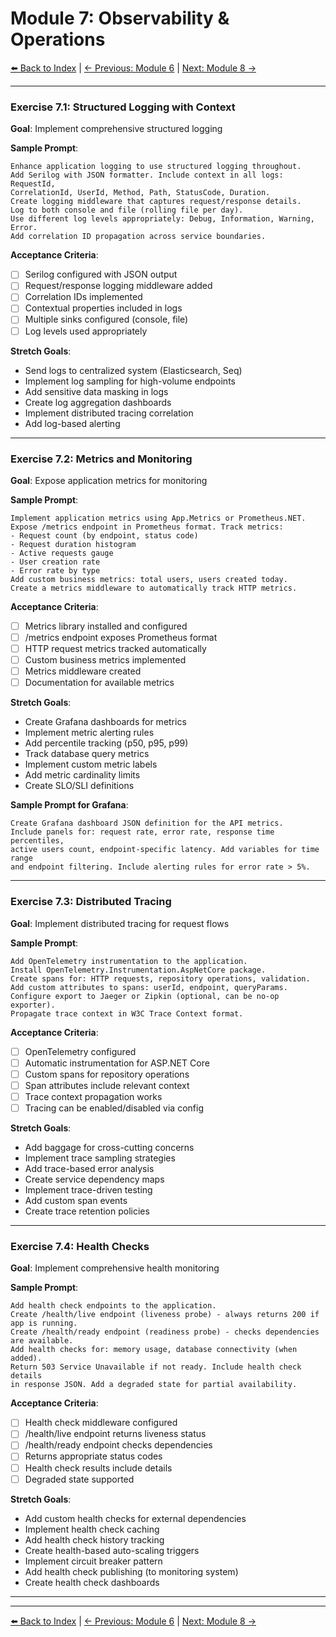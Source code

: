 # Module 7: Observability & Operations

[⬅️ Back to Index](README.md) | [← Previous: Module 6](module-06-security-authentication.md) | [Next: Module 8 →](module-08-documentation-dx.md)

---

### Exercise 7.1: Structured Logging with Context

**Goal**: Implement comprehensive structured logging

**Sample Prompt**:
```
Enhance application logging to use structured logging throughout.
Add Serilog with JSON formatter. Include context in all logs: RequestId,
CorrelationId, UserId, Method, Path, StatusCode, Duration.
Create logging middleware that captures request/response details.
Log to both console and file (rolling file per day).
Use different log levels appropriately: Debug, Information, Warning, Error.
Add correlation ID propagation across service boundaries.
```

**Acceptance Criteria**:
- [ ] Serilog configured with JSON output
- [ ] Request/response logging middleware added
- [ ] Correlation IDs implemented
- [ ] Contextual properties included in logs
- [ ] Multiple sinks configured (console, file)
- [ ] Log levels used appropriately

**Stretch Goals**:
- Send logs to centralized system (Elasticsearch, Seq)
- Implement log sampling for high-volume endpoints
- Add sensitive data masking in logs
- Create log aggregation dashboards
- Implement distributed tracing correlation
- Add log-based alerting

---

### Exercise 7.2: Metrics and Monitoring

**Goal**: Expose application metrics for monitoring

**Sample Prompt**:
```
Implement application metrics using App.Metrics or Prometheus.NET.
Expose /metrics endpoint in Prometheus format. Track metrics:
- Request count (by endpoint, status code)
- Request duration histogram
- Active requests gauge
- User creation rate
- Error rate by type
Add custom business metrics: total users, users created today.
Create a metrics middleware to automatically track HTTP metrics.
```

**Acceptance Criteria**:
- [ ] Metrics library installed and configured
- [ ] /metrics endpoint exposes Prometheus format
- [ ] HTTP request metrics tracked automatically
- [ ] Custom business metrics implemented
- [ ] Metrics middleware created
- [ ] Documentation for available metrics

**Stretch Goals**:
- Create Grafana dashboards for metrics
- Implement metric alerting rules
- Add percentile tracking (p50, p95, p99)
- Track database query metrics
- Implement custom metric labels
- Add metric cardinality limits
- Create SLO/SLI definitions

**Sample Prompt for Grafana**:
```
Create Grafana dashboard JSON definition for the API metrics.
Include panels for: request rate, error rate, response time percentiles,
active users count, endpoint-specific latency. Add variables for time range
and endpoint filtering. Include alerting rules for error rate > 5%.
```

---

### Exercise 7.3: Distributed Tracing

**Goal**: Implement distributed tracing for request flows

**Sample Prompt**:
```
Add OpenTelemetry instrumentation to the application.
Install OpenTelemetry.Instrumentation.AspNetCore package.
Create spans for: HTTP requests, repository operations, validation.
Add custom attributes to spans: userId, endpoint, queryParams.
Configure export to Jaeger or Zipkin (optional, can be no-op exporter).
Propagate trace context in W3C Trace Context format.
```

**Acceptance Criteria**:
- [ ] OpenTelemetry configured
- [ ] Automatic instrumentation for ASP.NET Core
- [ ] Custom spans for repository operations
- [ ] Span attributes include relevant context
- [ ] Trace context propagation works
- [ ] Tracing can be enabled/disabled via config

**Stretch Goals**:
- Add baggage for cross-cutting concerns
- Implement trace sampling strategies
- Add trace-based error analysis
- Create service dependency maps
- Implement trace-driven testing
- Add custom span events
- Create trace retention policies

---

### Exercise 7.4: Health Checks

**Goal**: Implement comprehensive health monitoring

**Sample Prompt**:
```
Add health check endpoints to the application.
Create /health/live endpoint (liveness probe) - always returns 200 if app is running.
Create /health/ready endpoint (readiness probe) - checks dependencies are available.
Add health checks for: memory usage, database connectivity (when added).
Return 503 Service Unavailable if not ready. Include health check details
in response JSON. Add a degraded state for partial availability.
```

**Acceptance Criteria**:
- [ ] Health check middleware configured
- [ ] /health/live endpoint returns liveness status
- [ ] /health/ready endpoint checks dependencies
- [ ] Returns appropriate status codes
- [ ] Health check results include details
- [ ] Degraded state supported

**Stretch Goals**:
- Add custom health checks for external dependencies
- Implement health check caching
- Add health check history tracking
- Create health-based auto-scaling triggers
- Implement circuit breaker pattern
- Add health check publishing (to monitoring system)
- Create health check dashboards

---

---

[⬅️ Back to Index](README.md) | [← Previous: Module 6](module-06-security-authentication.md) | [Next: Module 8 →](module-08-documentation-dx.md)
